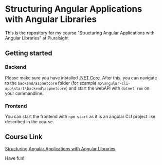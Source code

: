 # Structuring Angular Applications with Angular Libraries

This is the repository for my course "Structuring Angular Applications with Angular Libraries" at Pluralsight

## Getting started

### Backend

Please make sure you have installed [.NET Core](https://dotnet.microsoft.com/download). After this, you can navigate to the `backend/aspnetcore` folder (for example `m5\angular-cli-app\start\backend\aspnetcore`) and start the webAPI with `dotnet run` on your commandline.

### Frontend

You can start the frontend with `npm start` as it is an angular CLI project like described in the course.

## Course Link

[Structuring Angular Applications with Angular Libraries](https://app.pluralsight.com/library/courses/structuring-angular-applications-angular-libraries)

Have fun!